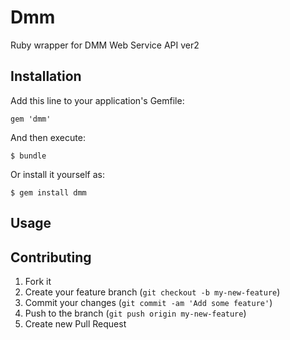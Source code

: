 # Dmm

Ruby wrapper for DMM Web Service API ver2

## Installation

Add this line to your application's Gemfile:

    gem 'dmm'

And then execute:

    $ bundle

Or install it yourself as:

    $ gem install dmm

## Usage



## Contributing

1. Fork it
2. Create your feature branch (`git checkout -b my-new-feature`)
3. Commit your changes (`git commit -am 'Add some feature'`)
4. Push to the branch (`git push origin my-new-feature`)
5. Create new Pull Request
